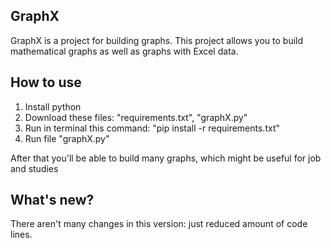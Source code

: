 ## GraphX
GraphX is a project for building graphs. 
This project allows you to build mathematical graphs as well as graphs with Excel data. 
## How to use

1) Install python
2) Download these files: "requirements.txt", "graphX.py"
3) Run in terminal this command: "pip install -r requirements.txt"
4) Run file "graphX.py"

After that you'll be able to build many graphs, which might be useful for job and studies

## What's new?
There aren't many changes in this version: just reduced amount of code lines.
